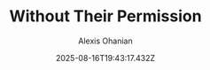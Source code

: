 ---
title: "Without Their Permission"
date: "2025-08-16T19:43:17.432Z"
author: "Alexis Ohanian"
read_year: "NO"
recommendation: '3'
url: /bookshelf/without-their-permission
---
